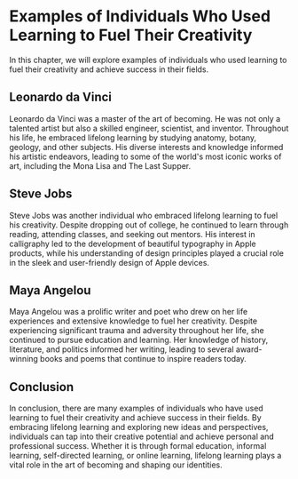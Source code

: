 Examples of Individuals Who Used Learning to Fuel Their Creativity
=============================================================================================================================

In this chapter, we will explore examples of individuals who used learning to fuel their creativity and achieve success in their fields.

Leonardo da Vinci
-----------------

Leonardo da Vinci was a master of the art of becoming. He was not only a talented artist but also a skilled engineer, scientist, and inventor. Throughout his life, he embraced lifelong learning by studying anatomy, botany, geology, and other subjects. His diverse interests and knowledge informed his artistic endeavors, leading to some of the world's most iconic works of art, including the Mona Lisa and The Last Supper.

Steve Jobs
----------

Steve Jobs was another individual who embraced lifelong learning to fuel his creativity. Despite dropping out of college, he continued to learn through reading, attending classes, and seeking out mentors. His interest in calligraphy led to the development of beautiful typography in Apple products, while his understanding of design principles played a crucial role in the sleek and user-friendly design of Apple devices.

Maya Angelou
------------

Maya Angelou was a prolific writer and poet who drew on her life experiences and extensive knowledge to fuel her creativity. Despite experiencing significant trauma and adversity throughout her life, she continued to pursue education and learning. Her knowledge of history, literature, and politics informed her writing, leading to several award-winning books and poems that continue to inspire readers today.

Conclusion
----------

In conclusion, there are many examples of individuals who have used learning to fuel their creativity and achieve success in their fields. By embracing lifelong learning and exploring new ideas and perspectives, individuals can tap into their creative potential and achieve personal and professional success. Whether it is through formal education, informal learning, self-directed learning, or online learning, lifelong learning plays a vital role in the art of becoming and shaping our identities.
